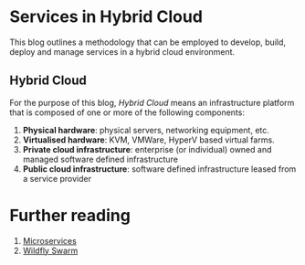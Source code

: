 # Services in Hybrid Cloud
This blog outlines a methodology that can be employed to develop, build, deploy and manage services in a hybrid cloud environment.

## Hybrid Cloud
For the purpose of this blog, _Hybrid Cloud_ means an infrastructure platform that is composed of one or more of the following components:
1. **Physical hardware**: physical servers, networking equipment, etc.
2. **Virtualised hardware**: KVM, VMWare, HyperV based virtual farms.
3. **Private cloud infrastructure**: enterprise (or individual) owned and managed software defined infrastructure
4. **Public cloud infrastructure**: software defined infrastructure leased from a service provider

# Further reading
1. [Microservices](https://developerblog.redhat.com/tag/microservices/)
2. [Wildfly Swarm](https://github.com/wildfly-swarm/wildfly-swarm)

